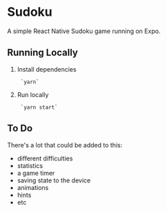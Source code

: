 # Sudoku

A simple React Native Sudoku game running on Expo.

## Running Locally

1. Install dependencies

        `yarn`

2. Run locally
    
        `yarn start`

## To Do

There's a lot that could be added to this:
- different difficulties
- statistics
- a game timer
- saving state to the device
- animations
- hints
- etc
